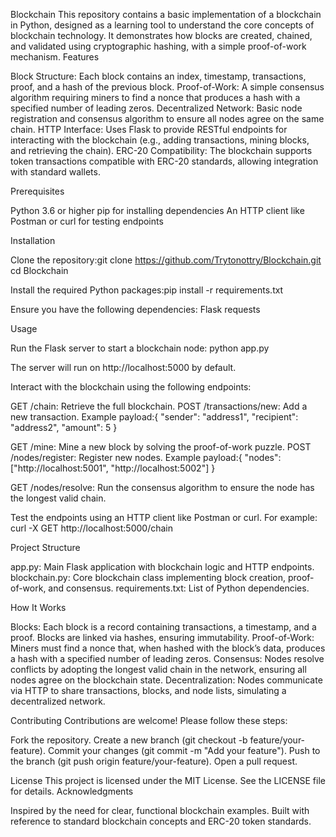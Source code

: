 Blockchain
This repository contains a basic implementation of a blockchain in Python, designed as a learning tool to understand the core concepts of blockchain technology. It demonstrates how blocks are created, chained, and validated using cryptographic hashing, with a simple proof-of-work mechanism.
Features

Block Structure: Each block contains an index, timestamp, transactions, proof, and a hash of the previous block.
Proof-of-Work: A simple consensus algorithm requiring miners to find a nonce that produces a hash with a specified number of leading zeros.
Decentralized Network: Basic node registration and consensus algorithm to ensure all nodes agree on the same chain.
HTTP Interface: Uses Flask to provide RESTful endpoints for interacting with the blockchain (e.g., adding transactions, mining blocks, and retrieving the chain).
ERC-20 Compatibility: The blockchain supports token transactions compatible with ERC-20 standards, allowing integration with standard wallets.

Prerequisites

Python 3.6 or higher
pip for installing dependencies
An HTTP client like Postman or curl for testing endpoints

Installation

Clone the repository:git clone https://github.com/Trytonottry/Blockchain.git
cd Blockchain


Install the required Python packages:pip install -r requirements.txt

Ensure you have the following dependencies:
Flask
requests



Usage

Run the Flask server to start a blockchain node:
python app.py

The server will run on http://localhost:5000 by default.

Interact with the blockchain using the following endpoints:

GET /chain: Retrieve the full blockchain.
POST /transactions/new: Add a new transaction. Example payload:{
  "sender": "address1",
  "recipient": "address2",
  "amount": 5
}


GET /mine: Mine a new block by solving the proof-of-work puzzle.
POST /nodes/register: Register new nodes. Example payload:{
  "nodes": ["http://localhost:5001", "http://localhost:5002"]
}


GET /nodes/resolve: Run the consensus algorithm to ensure the node has the longest valid chain.


Test the endpoints using an HTTP client like Postman or curl. For example:
curl -X GET http://localhost:5000/chain



Project Structure

app.py: Main Flask application with blockchain logic and HTTP endpoints.
blockchain.py: Core blockchain class implementing block creation, proof-of-work, and consensus.
requirements.txt: List of Python dependencies.

How It Works

Blocks: Each block is a record containing transactions, a timestamp, and a proof. Blocks are linked via hashes, ensuring immutability.
Proof-of-Work: Miners must find a nonce that, when hashed with the block’s data, produces a hash with a specified number of leading zeros.
Consensus: Nodes resolve conflicts by adopting the longest valid chain in the network, ensuring all nodes agree on the blockchain state.
Decentralization: Nodes communicate via HTTP to share transactions, blocks, and node lists, simulating a decentralized network.

Contributing
Contributions are welcome! Please follow these steps:

Fork the repository.
Create a new branch (git checkout -b feature/your-feature).
Commit your changes (git commit -m "Add your feature").
Push to the branch (git push origin feature/your-feature).
Open a pull request.

License
This project is licensed under the MIT License. See the LICENSE file for details.
Acknowledgments

Inspired by the need for clear, functional blockchain examples.
Built with reference to standard blockchain concepts and ERC-20 token standards.

